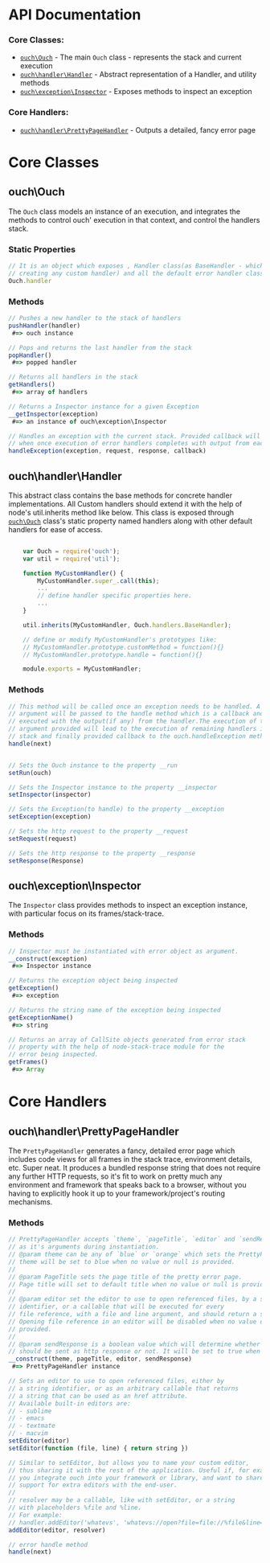# API Documentation

### Core Classes:
- [`ouch\Ouch`](#ouchouch) - The main `Ouch` class - represents the stack and current execution
- [`ouch\handler\Handler`](#ouchhandlerhandler) - Abstract representation of a Handler, and utility methods
- [`ouch\exception\Inspector`](#ouchexceptioninspector) - Exposes methods to inspect an exception

### Core Handlers:
- [`ouch\handler\PrettyPageHandler`](#ouchhandlerprettypagehandler) - Outputs a detailed, fancy error page

# Core Classes

## ouch\Ouch

The `Ouch` class models an instance of an execution, and integrates the methods to control ouch' execution in that context, and control the handlers stack.

### Static Properties

```javascript
// It is an object which exposes , Handler class(as BaseHandler - which should be used for
// creating any custom handler) and all the default error handler classes.
Ouch.handler
```

### Methods

```javascript
// Pushes a new handler to the stack of handlers
pushHandler(handler)
 #=> ouch instance

// Pops and returns the last handler from the stack
popHandler()
 #=> popped handler

// Returns all handlers in the stack
getHandlers()
 #=> array of handlers

// Returns a Inspector instance for a given Exception
__getInspector(exception)
 #=> an instance of ouch\exception\Inspector

// Handles an exception with the current stack. Provided callback will be executed
// when once execution of error handlers completes with output from each handler as an array.
handleException(exception, request, response, callback)
```

## ouch\handler\Handler

This abstract class contains the base methods for concrete handler implementations. All Custom handlers should extend
it with the help of node's util.inherits method like below. This class is exposed through [`ouch\Ouch`](#ouch) class's
static property named handlers along with other default handlers for ease of access.

```javascript

    var Ouch = require('ouch');
    var util = require('util');

    function MyCustomHandler() {
        MyCustomHandler.super_.call(this);
        ...
        // define handler specific properties here.
        ...
    }

    util.inherits(MyCustomHandler, Ouch.handlers.BaseHandler);

    // define or modify MyCustomHandler's prototypes like:
    // MyCustomHandler.prototype.customMethod = function(){}
    // MyCustomHandler.prototype.handle = function(){}

    module.exports = MyCustomHandler;

```

### Methods

```javascript
// This method will be called once an exception needs to be handled. A next
// argument will be passed to the handle method which is a callback and should be
// executed with the output(if any) from the handler.The execution of the next
// argument provided will lead to the execution of remaining handlers in the
// stack and finally provided callback to the ouch.handleException method.
handle(next)


// Sets the Ouch instance to the property __run
setRun(ouch)

// Sets the Inspector instance to the property __inspector
setInspector(inspector)

// Sets the Exception(to handle) to the property __exception
setException(exception)

// Sets the http request to the property __request
setRequest(request)

// Sets the http response to the property __response
setResponse(Response)
```

## ouch\exception\Inspector

The `Inspector` class provides methods to inspect an exception instance, with particular focus on its frames/stack-trace.

### Methods

```javascript
// Inspector must be instantiated with error object as argument.
__construct(exception)
 #=> Inspector instance

// Returns the exception object being inspected
getException()
 #=> exception

// Returns the string name of the exception being inspected
getExceptionName()
 #=> string

// Returns an array of CallSite objects generated from error stack
// property with the help of node-stack-trace module for the
// error being inspected.
getFrames()
 #=> Array
```

# Core Handlers

## ouch\handler\PrettyPageHandler

The `PrettyPageHandler` generates a fancy, detailed error page which includes code views for all frames in the stack trace, environment details, etc. Super neat. It produces a bundled response string that does not require any further HTTP requests, so it's fit to work on pretty much any environment and framework that speaks back to a browser, without you having to explicitly hook it up to your framework/project's routing mechanisms.

### Methods

```javascript
// PrettyPageHandler accepts `theme`, `pageTitle`, `editor` and `sendResponse`
// as it's arguments during instantiation.
// @param theme can be any of `blue` or `orange` which sets the PrettyPageHandler's theme
// theme will be set to blue when no value or null is provided.
//
// @param PageTitle sets the page title of the pretty error page.
// Page title will set to default title when no value or null is provided
//
// @param editor set the editor to use to open referenced files, by a string
// identifier, or a callable that will be executed for every
// file reference, with a file and line argument, and should return a string.
// Opening file reference in an editor will be disabled when no value or null is
// provided.
//
// @param sendResponse is a boolean value which will determine whether handler response
// should be sent as http response or not. It will be set to true when no value is provided.
__construct(theme, pageTitle, editor, sendResponse)
 #=> PrettyPageHandler instance

// Sets an editor to use to open referenced files, either by
// a string identifier, or as an arbitrary callable that returns
// a string that can be used as an href attribute.
// Available built-in editors are:
// - sublime
// - emacs
// - textmate
// - macvim
setEditor(editor)
setEditor(function (file, line) { return string })

// Similar to setEditor, but allows you to name your custom editor,
// thus sharing it with the rest of the application. Useful if, for example,
// you integrate ouch into your framework or library, and want to share
// support for extra editors with the end-user.
//
// resolver may be a callable, like with setEditor, or a string
// with placeholders %file and %line.
// For example:
// handler.addEditor('whatevs', 'whatevs://open?file=file://%file&line=%line')
addEditor(editor, resolver)

// error handle method
handle(next)
```